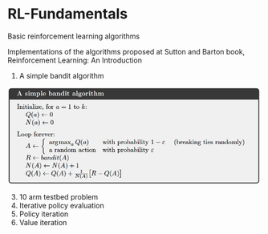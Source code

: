 # RL-Fundamentals
Basic reinforcement learning algorithms

Implementations of the algorithms proposed at Sutton and Barton book, Reinforcement Learning: An Introduction

1) A simple bandit algorithm
<img src="/Tabular%20Solution%20Methods/Multi-armed%20Bandits/Simple%20Bandit%20Algorithm.png">

3) 10 arm testbed problem
4) Iterative policy evaluation
5) Policy iteration
6) Value iteration

<!-- ![](/Tabular%20Solution%20Methods/Multi-armed%20Bandits/Simple%20Bandit%20Algorithm.png)-->
<!--This is a comment <img src="/Tabular%20Solution%20Methods/Multi-armed%20Bandits/Simple%20Bandit%20Algorithm.png" width="100"> -->


